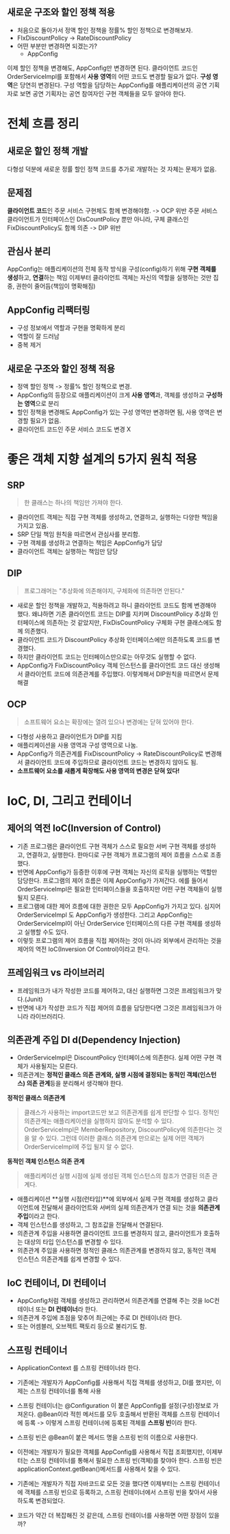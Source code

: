 ## 새로운 구조와 할인 정책 적용
- 처음으로 돌아가서 정액 할인 정책을 정률% 할인 정책으로 변경해보자.
- FIxDiscountPolicy -> RateDiscountPolicy
- 어떤 부분만 변경하면 되겠는가?
  - AppConfig

이제 할인 정책을 변경해도, AppConfig만 변경하면 된다.
클라이언트 코드인 OrderServiceImpl를 포함해서 **사용 영역**의 어떤 코드도 변경할 필요가 없다.
**구성 영역**은 당연히 변경된다. 구성 역할을 담당하는 AppConfig를 애플리케이션의 공연 기획자로 보면 공연 기획자는 공연 참여자인 구현 객체들을 모두 알아야 한다.


# 전체 흐름 정리

## 새로운 할인 정책 개발
다형성 덕분에 새로운 정률 할인 정책 코드를 추가로 개발하는 것 자체는 문제가 없음.

## 문제점
**클라이언트 코드**인 주문 서비스 구현체도 함께 변경해야함. -> OCP 위반
주문 서비스 클라이언트가 인터페이스인 DisCountPolicy 뿐만 아니라, 구체 클래스인 FixDiscountPolicy도 함께 의존 -> DIP 위반

## 관심사 분리
AppConfig는 애플리케이션의 전체 동작 방식을 구성(config)하기 위해 **구현 객체를 생성**하고, **연결**하는 책임
이제부터 클라이언트 객체는 자신의 역할을 실행하는 것만 집중, 권한이 줄어듬(책임이 명확해짐)

## AppConfig 리팩터링
- 구성 정보에서 역할과 구현을 명확하게 분리
- 역할이 잘 드러남
- 중복 제거

## 새로운 구조와 할인 정책 적용
- 정액 할인 정책 -> 정률% 할인 정책으로 변경.
- AppConfig의 등장으로 애플리케이션이 크게 **사용 영역**과, 객체를 생성하고 **구성하는 영역**으로 분리
- 할인 정책을 변경해도 AppConfig가 있는 구성 영역만 변경하면 됨, 사용 영역은 변경할 필요가 없음.
- 클라이언트 코드인 주문 서비스 코드도 변경 X


# 좋은 객체 지향 설계의 5가지 원칙 적용
## SRP
> 한 클래스는 하나의 책임만 가져야 한다.

- 클라이언트 객체는 직접 구현 객체를 생성하고, 연결하고, 실행하는 다양한 책임을 가지고 있음.
- SRP 단일 책임 원칙을 따르면서 관심사를 분리함.
- 구현 객체를 생성하고 연결하는 책임은 AppConfig가 담당
- 클라이언트 객체는 실행하는 책임만 담당

## DIP
> 프로그래머는 "추상화에 의존해야지, 구체화에 의존하면 안된다."

- 새로운 할인 정책을 개발하고, 적용하려고 하니 클라이언트 코드도 함께 변경해야 했다. 왜냐하면 기존 클라이언트 코드는 DIP를 지키며 DiscountPolicy
  추상화 인터페이스에 의존하는 것 같았지만, FixDisCountPolicy 구체화 구현 클래스에도 함께 의존했다.
- 클라이언트 코드가 DiscountPolicy 추상화 인터페이스에만 의존하도록 코드를 변경했다.
- 하지만 클라이언트 코드는 인터페이스만으로는 아무것도 실행할 수 없다.
- AppConfig가 FixDiscountPolicy 객체 인스턴스를 클라이언트 코드 대신 생성해서 클라이언트 코드에 의존관계를 주입했다. 이렇게해서 DIP원칙을 따르면서 문제 해결

## OCP
> 소프트웨어 요소는 확장에는 열려 있으나 변경에는 닫혀 있어야 한다.

- 다형성 사용하고 클라이언트가 DIP를 지킴
- 애플리케이션을 사용 영역과 구성 영역으로 나눔.
- AppConfig가 의존관계를 FixDiscountPolicy -> RateDiscountPolicy로 변경해서 클라이언트 코드에 주입하므로 클라이언트 코드는 변경하지 않아도 됨.
- **소프트웨어 요소를 새롭게 확장해도 사용 영역의 변경은 닫혀 있다!**

# IoC, DI, 그리고 컨테이너

## 제어의 역전 IoC(Inversion of Control)
- 기존 프로그램은 클라이언트 구현 객체가 스스로 필요한 서버 구현 객체를 생성하고, 연결하고, 실행한다. 한마디로 구현 객체가 프로그램의 제어 흐름을 스스로 조종했다.
- 반면에 AppConfig가 등증한 이후에 구현 객체는 자신의 로직을 실행하는 역할만 담당한다. 프로그램의 제어 흐름은 이제 AppConfig가 가져간다. 에를 들어서
  OrderServiceImpl은 필요한 인터페이스들을 호출하지만 어떤 구현 객체들이 실행될지 모른다.
- 프로그램에 대한 제어 흐름에 대한 권한은 모두 AppConfig가 가지고 있다. 심지어 OrderServiceImpl 도 AppConfig가 생성한다. 그리고 AppConfig는
  OrderServiceImpl이 아닌 OrderService 인터페이스의 다른 구현 객체를 생성하고 실행할 수도 있다.
- 이렇듯 프로그램의 제어 흐름을 직접 제어하는 것이 아니라 외부에서 관리하는 것을 제어의 역전 IoC(Inversion Of Control)이라고 한다.

## 프레임워크 vs 라이브러리
- 프레임워크가 내가 작성한 코드를 제어하고, 대신 실행하면 그것은 프레임워크가 맞다.(Junit)
- 반면에 내가 작성한 코드가 직접 제어의 흐름을 담당한다면 그것은 프레임워크가 아니라 라이브러리다.

## 의존관계 주입 DI d(Dependency Injection)
- OrderServiceImpl은 DiscountPolicy 인터페이스에 의존한다. 실제 어떤 구현 객체가 사용될지는 모른다.
- 의존관계는 **정적인 클래스 의존 관계와, 실행 시점에 결정되는 동적인 객체(인스턴스) 의존 관계**등을 분리해서 생각해야 한다.

**정적인 클래스 의존관계**
> 클래스가 사용하는 import코드만 보고 의존관계를 쉽게 판단할 수 있다. 정적인 의존관계는 애플리케이션을 실행하지 않아도 분석할 수 있다. 
> OrderServiceImpl은 MemberRepository, DiscountPolicy에 의존한다는 것을 알 수 있다.
> 그런데 이러한 클래스 의존관계 만으로는 실제 어떤 객체가 OrderServiceImpl에 주입 될지 알 수 없다.

**동적인 객체 인스턴스 의존 관계**
> 애플리케이션 실행 시점에 실제 생성된 객체 인스턴스의 참조가 연결된 의존 관계다.

- 애플리케이션 **실행 시점(런타임)**에 외부에서 실제 구현 객체를 생성하고 클라이언트에 전달해서 클라이언트와 서버의 실제 의존관계가 연결 되는 것을 **의존관계 주입**이라고 한다.
- 객체 인스턴스를 생성하고, 그 참조값을 전달해서 연결된다.
- 의존관계 주입을 사용하면 클라이언트 코드를 변경하지 않고, 클라이언트가 호출하는 대상의 타입 인스턴스를 변경할 수 있다.
- 의존관계 주입을 사용하면 정적인 클래스 의존관계를 변경하지 않고, 동적인 객체 인스턴스 의존관계를 쉽게 변경할 수 있다.

## IoC 컨테이너, DI 컨테이너
- AppConfig처럼 객체를 생성하고 관리하면서 의존관계를 연결해 주는 것을 IoC컨테이너 또는 **DI 컨테이너**라 한다.
- 의존관계 주입에 초점을 맞추어 최근에는 주로 DI 컨테이너라 한다.
- 또는 어셈블러, 오브젝트 팩토리 등으로 불리기도 함.

## 스프링 컨테이너
- ApplicationContext 를 스프링 컨테이너라 한다.
- 기존에는 개발자가 AppConfig를 사용해서 직접 객체를 생성하고, DI를 했지만, 이제는 스프링 컨테이너를 통해 사용
- 스프링 컨테이너는 @Configuration 이 붙은 AppConfig를 설정(구성)정보로 가져온다. @Bean이라 적힌 메서드를 모두 호출해서 반환된 객체를 스프링 컨테이너에 등록
  -> 이렇게 스프링 컨테이너에 등록된 객체를 **스프링 빈**이라 한다.
- 스프링 빈은 @Bean이 붙은 메서드 명을 스프링 빈의 이름으로 사용한다.
- 이전에는 개발자가 필요한 객체를 AppConfig를 사용해서 직접 조회했지만, 이제부터는 스프링 컨테이너를 통해서 필요한 스프링 빈(객체)를 찾야아 한다.
 스프링 빈은 applicationContext.getBean()메서드를 사용해서 찾을 수 있다.
- 기존에는 개발자가 직접 자바코드로 모든 것을 했다면 이제부터는 스프링 컨테이너에 객체를 스프링 빈으로 등록하고, 스프링 컨테이너에서 스프링 빈을 찾아서 사용하도록 변경되었다.

- 코드가 약간 더 복잡해진 것 같은데, 스프링 컨테이너를 사용하면 어떤 장점이 있을까?